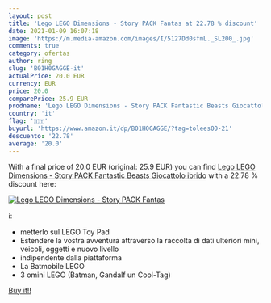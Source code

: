 ```yaml
---
layout: post
title: 'Lego LEGO Dimensions - Story PACK Fantas at 22.78 % discount'
date: 2021-01-09 16:07:18
image: 'https://m.media-amazon.com/images/I/5127Dd0sfmL._SL200_.jpg'
comments: true
category: ofertas
author: ring
slug: 'B01H0GAGGE-it'
actualPrice: 20.0 EUR
currency: EUR
price: 20.0
comparePrice: 25.9 EUR
prodname: 'Lego LEGO Dimensions - Story PACK Fantastic Beasts Giocattolo ibrido'
country: 'it'
flag: '🇮🇹'
buyurl: 'https://www.amazon.it/dp/B01H0GAGGE/?tag=tolees00-21'
descuento: '22.78'
average: '20.0'
---
```


With a final price of 20.0 EUR (original: 25.9 EUR) you can find [Lego LEGO Dimensions - Story PACK Fantastic Beasts Giocattolo ibrido](https://www.amazon.it/dp/B01H0GAGGE/?tag=tolees00-21) with a  22.78 % discount here:

[![Lego LEGO Dimensions - Story PACK Fantas](https://m.media-amazon.com/images/I/5127Dd0sfmL._SL200_.jpg)](https://www.amazon.it/dp/B01H0GAGGE/?tag=tolees00-21)

ℹ️:

- metterlo sul LEGO Toy Pad
- Estendere la vostra avventura attraverso la raccolta di dati ulteriori mini, veicoli, oggetti e nuovo livello
- indipendente dalla piattaforma
- La Batmobile LEGO
- 3 omini LEGO (Batman, Gandalf un Cool-Tag)

[Buy it!!](https://www.amazon.it/dp/B01H0GAGGE/?tag=tolees00-21)
